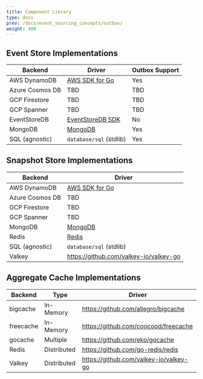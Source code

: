 ```yaml
---
title: Component Library
type: docs
prev: /docs/event_sourcing_concepts/outbox/
weight: 400
---
```


## Event Store Implementations

| Backend | Driver | Outbox Support |
|---------|----------------|----------------|
| AWS DynamoDB | [AWS SDK for Go](https://github.com/aws/aws-sdk-go-v2) | Yes |
| Azure Cosmos DB | TBD | TBD |
| GCP Firestore | TBD | TBD |
| GCP Spanner | TBD | TBD |
| EventStoreDB | [EventStoreDB SDK](github.com/EventStore/EventStore-Client-Go) | No |
| MongoDB | [MongoDB](https://github.com/mongodb/mongo-go-driver) | Yes |
| SQL (agnostic) | `database/sql` (stdlib) | Yes |

## Snapshot Store Implementations

| Backend | Driver |
|---------|----------------|
| AWS DynamoDB | [AWS SDK for Go](https://github.com/aws/aws-sdk-go-v2) |
| Azure Cosmos DB | TBD |
| GCP Firestore | TBD |
| GCP Spanner | TBD |
| MongoDB | [MongoDB](https://github.com/mongodb/mongo-go-driver) |
| Redis | [Redis](https://github.com/go-redis/redis) |
| SQL (agnostic) | `database/sql` (stdlib) |
| Valkey | https://github.com/valkey-io/valkey-go |

## Aggregate Cache Implementations

| Backend | Type | Driver |
|---------|------|----------------|
| bigcache | In-Memory | https://github.com/allegro/bigcache |
| freecache | In-Memory | https://github.com/coocood/freecache |
| gocache | Multiple | https://github.com/eko/gocache |
| Redis | Distributed | https://github.com/go-redis/redis |
| Valkey | Distributed | https://github.com/valkey-io/valkey-go |
